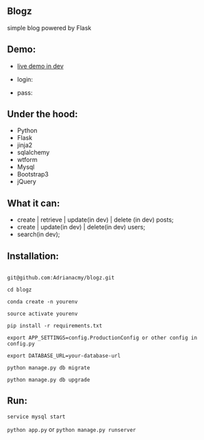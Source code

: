 ## Blogz

simple blog powered by Flask

## Demo:

- [live demo in dev](http://commingsoon)

- login:

- pass:

## Under the hood:

- Python
- Flask
- jinja2 
- sqlalchemy
- wtform
- Mysql
- Bootstrap3
- jQuery

## What it can:

- create | retrieve | update(in dev) | delete (in dev) posts;
- create | update(in dev) | delete(in dev) users;
- search(in dev);


## Installation:
```

git@github.com:Adrianacmy/blogz.git

cd blogz

conda create -n yourenv

source activate yourenv

pip install -r requirements.txt

export APP_SETTINGS=config.ProductionConfig or other config in config.py

export DATABASE_URL=your-database-url

python manage.py db migrate

python manage.py db upgrade

```

## Run:
`service mysql start`

`python app.py` or `python manage.py runserver`

